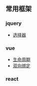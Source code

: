 ## 常用框架

### jquery
- [选择器]()

### vue
- [生命周期]()
- [双向绑定](https://github.com/wfbcode/blog/issues/23)

### react